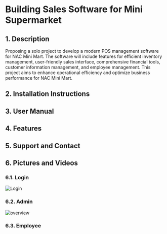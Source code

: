 # Building Sales Software for Mini Supermarket

## 1. Description
Proposing a solo project to develop a modern POS management software for NAC Mini Mart. The software will include features for efficient inventory management, user-friendly sales interface, comprehensive financial tools, customer information management, and employee management. This project aims to enhance operational efficiency and optimize business performance for NAC Mini Mart.

## 2. Installation Instructions

## 3. User Manual

## 4. Features

## 5. Support and Contact

## 6. Pictures and Videos
### 6.1. Login
![Login](https://github.com/AnhNguyen7303/report/blob/main/image/Login1.png)
### 6.2. Admin
![overview](https://github.com/AnhNguyen7303/report/blob/main/image/OverviewAdmin.png)
### 6.3. Employee
